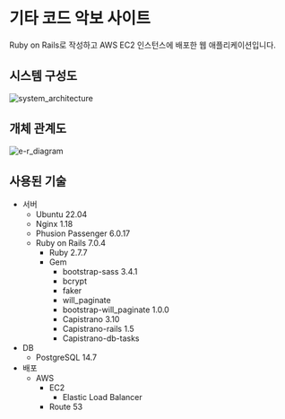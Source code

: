 # 기타 코드 악보 사이트
Ruby on Rails로 작성하고 AWS EC2 인스턴스에 배포한 웹 애플리케이션입니다.

## 시스템 구성도
![system_architecture](https://user-images.githubusercontent.com/101819709/222716782-4badd477-c0c9-4bab-a9cb-b9b726908831.png)

## 개체 관계도
![e-r_diagram](https://user-images.githubusercontent.com/101819709/222727853-0ccabd33-0c5d-416a-99d9-32e3d361ad94.png)

## 사용된 기술
- 서버
  - Ubuntu 22.04
  - Nginx 1.18
  - Phusion Passenger 6.0.17
  - Ruby on Rails 7.0.4
    - Ruby 2.7.7
    - Gem
      - bootstrap-sass 3.4.1
      - bcrypt
      - faker
      - will_paginate
      - bootstrap-will_paginate 1.0.0
      - Capistrano 3.10
      - Capistrano-rails 1.5
      - Capistrano-db-tasks
- DB
  - PostgreSQL 14.7
- 배포
  - AWS
    - EC2
      - Elastic Load Balancer
    - Route 53
